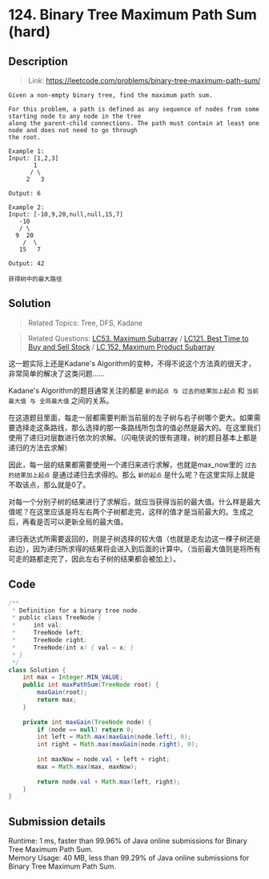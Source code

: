 # 124. Binary Tree Maximum Path Sum (hard)

## Description

> Link: https://leetcode.com/problems/binary-tree-maximum-path-sum/

```
Given a non-empty binary tree, find the maximum path sum.

For this problem, a path is defined as any sequence of nodes from some starting node to any node in the tree 
along the parent-child connections. The path must contain at least one node and does not need to go through
the root.

Example 1:
Input: [1,2,3]
       1
      / \
     2   3

Output: 6

Example 2:
Input: [-10,9,20,null,null,15,7]
   -10
   / \
  9  20
    /  \
   15   7

Output: 42

获得树中的最大路径

```


## Solution

> Related Topics: Tree, DFS, Kadane

> Related Questions: [LC53. Maximum Subarray](https://github.com/Zingg7/LeetCode/blob/master/53.%20Maximum%20Subarray.md) / 
[LC121. Best Time to Buy and Sell Stock](https://github.com/Zingg7/LeetCode/blob/master/121.%20Best%20Time%20to%20Buy%20and%20Sell%20Stock.md) / [LC 152. Maximum Product Subarray](https://github.com/Zingg7/LeetCode/blob/master/152.%20Maximum%20Product%20Subarray.md)

这一题实际上还是Kadane's Algorithm的变种，不得不说这个方法真的很天才，非常简单的解决了这类问题……
    
Kadane's Algorithm的题目通常关注的都是 `新的起点 与 过去的结果加上起点` 和 `当前最大值 与 全局最大值` 之间的关系。

在这道题目里面，每走一层都需要判断当前层的左子树与右子树哪个更大。如果需要选择走这条路线，那么选择的那一条路线所包含的值必然是最大的。在这里我们使用了递归对层数进行依次的求解。（闪电侠说的很有道理，树的题目基本上都是递归的方法去求解）

因此，每一层的结果都需要使用一个递归来进行求解，也就是max_now里的 `过去的结果加上起点` 是通过递归去求得的。那么 `新的起点` 是什么呢？在这里实际上就是不取该点，那么就是0了。

对每一个分别子树的结果进行了求解后，就应当获得当前的最大值。什么样是最大值呢？在这里应该是将左右两个子树都走完，这样的值才是当前最大的。生成之后，再看是否可以更新全局的最大值。

递归表达式所需要返回的，则是子树选择的较大值（也就是走左边这一棵子树还是右边），因为递归所求得的结果将会进入到后面的计算中。（当前最大值则是将所有可走的路都走完了，因此左右子树的结果都会被加上）。



## Code

```java
/**
 * Definition for a binary tree node.
 * public class TreeNode {
 *     int val;
 *     TreeNode left;
 *     TreeNode right;
 *     TreeNode(int x) { val = x; }
 * }
 */
class Solution {
    int max = Integer.MIN_VALUE;
    public int maxPathSum(TreeNode root) {
        maxGain(root);
        return max;
    }
    
    private int maxGain(TreeNode node) {
        if (node == null) return 0;
        int left = Math.max(maxGain(node.left), 0);
        int right = Math.max(maxGain(node.right), 0);
        
        int maxNow = node.val + left + right;
        max = Math.max(max, maxNow);
        
        return node.val + Math.max(left, right);
    }
}

```

## Submission details
Runtime: 1 ms, faster than 99.96% of Java online submissions for Binary Tree Maximum Path Sum.<br>
Memory Usage: 40 MB, less than 99.29% of Java online submissions for Binary Tree Maximum Path Sum.
